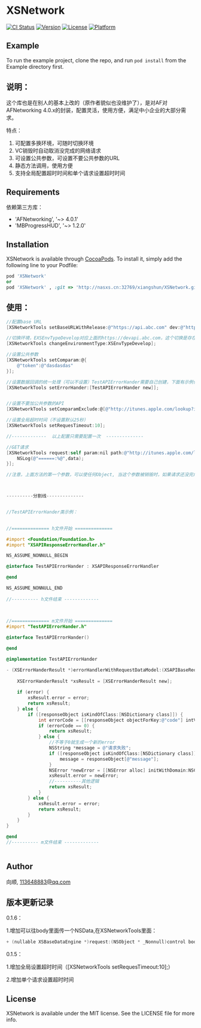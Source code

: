 # XSNetwork

[![CI Status](https://img.shields.io/travis/shun/XSNetwork.svg?style=flat)](https://travis-ci.org/shun/XSNetwork)
[![Version](https://img.shields.io/cocoapods/v/XSNetwork.svg?style=flat)](https://cocoapods.org/pods/XSNetwork)
[![License](https://img.shields.io/cocoapods/l/XSNetwork.svg?style=flat)](https://cocoapods.org/pods/XSNetwork)
[![Platform](https://img.shields.io/cocoapods/p/XSNetwork.svg?style=flat)](https://cocoapods.org/pods/XSNetwork)

## Example

To run the example project, clone the repo, and run `pod install` from the Example directory first.



## 说明：

这个库也是在别人的基本上改的（原作者貌似也没维护了），是对AF对AFNetworking 4.0.x的封装，配置灵活，使用方便，满足中小企业的大部分需求。

特点：

1. 可配置多换环境，可随时切换环境
2. VC销毁时自动取消没完成的网络请求
3. 可设置公共参数，可设置不要公共参数的URL
4. 静态方法调用，使用方便
5. 支持全局配置超时时间和单个请求设置超时时间

## Requirements

依赖第三方库：

- 'AFNetworking', '~> 4.0.1'
- 'MBProgressHUD', '~> 1.2.0'



## Installation

XSNetwork is available through [CocoaPods](https://cocoapods.org). To install
it, simply add the following line to your Podfile:

```ruby
pod 'XSNetwork'
or
pod 'XSNetwork' , :git => 'http://nasxs.cn:32769/xiangshun/XSNetwork.git'
```

## 使用：
```objective-c
//配置base URL
[XSNetworkTools setBaseURLWithRelease:@"https://api.abc.com" dev:@"https://devapi.abc.com" preRelease:@"https://preapi.abc.com"];

//切换环境，EXSEnvTypeDevelop对应上面的https://devapi.abc.com，这个切换是存在NSUserDefaults里面的
[XSNetworkTools changeEnvironmentType:XSEnvTypeDevelop];

//设置公共参数
[XSNetworkTools setComparam:@{
    @"token":@"dasdasdas"
}];

//设置数据回调的统一处理（可以不设置）TestAPIErrorHander需要自己创建，下面有示例代码
[XSNetworkTools setErrorHander:[TestAPIErrorHander new]];


//设置不要加公共参数的API
[XSNetworkTools setComparamExclude:@[@"http://itunes.apple.com/lookup?id=1148546631"]];

//设置全局超时时间（不设置默认25秒）
[XSNetworkTools setRequesTimeout:10];

//-------------  以上配置只需要配置一次  --------------

//GET请求
[XSNetworkTools request:self param:nil path:@"http://itunes.apple.com/lookup?id=1148546631" requestType:XSAPIRequestTypeGet complete:^(id data, NSError *error) {
    NSLog(@"======:%@",data);
}];

//注意，上面方法的第一个参数，可以使任何Object, 当这个参数被销毁时，如果请求还没完成，会自动取消请求，所以最好传当前VC



----------分割线--------------


//TestAPIErrorHander类示例：
  

//============== h文件开始 ==============

#import <Foundation/Foundation.h>
#import "XSAPIResponseErrorHandler.h"

NS_ASSUME_NONNULL_BEGIN

@interface TestAPIErrorHander : XSAPIResponseErrorHandler

@end

NS_ASSUME_NONNULL_END
  
//---------- h文件结束 -------------
 

  
//============== m文件开始 ==============
#import "TestAPIErrorHander.h"

@interface TestAPIErrorHander()

@end

@implementation TestAPIErrorHander

- (XSErrorHanderResult *)errorHandlerWithRequestDataModel:(XSAPIBaseRequestDataModel *)requestDataModel responseURL:(NSURLResponse *)responseURL responseObject:(id)responseObject error:(NSError *)error {
    
    XSErrorHanderResult *xsResult = [XSErrorHanderResult new];
    
    if (error) {
        xsResult.error = error;
        return xsResult;
    } else {
        if ([responseObject isKindOfClass:[NSDictionary class]]) {
            int errorCode = [[responseObject objectForKey:@"code"] intValue];
            if (errorCode == 0) { 
                return xsResult;
            } else { 
              	//不等于0就生成一个新的error
                NSString *message = @"请求失败";
                if ([responseObject isKindOfClass:[NSDictionary class]]){
                    message = responseObject[@"message"];
                }
                NSError *newError = [[NSError alloc] initWithDomain:NSCocoaErrorDomain code:errorCode userInfo:@{NSLocalizedDescriptionKey:message,@"data":responseObject?responseObject:@{},@"URL":responseURL.URL.absoluteString}];
                xsResult.error = newError;
                //----------其他逻辑
                return xsResult;
            }
        } else {
            xsResult.error = error;
            return xsResult;
        }
    }
}

@end
//---------- m文件结束 -------------
  
```

## Author

向顺, 113648883@qq.com



## 版本更新记录

0.1.6：

1.增加可以往body里面传一个NSData,在XSNetworkTools里面：

```objective-c
+ (nullable XSBaseDataEngine *)request:(NSObject * _Nonnull)control bodyData:(NSData * _Nullable)bodyData path:(NSString * _Nonnull)path requestType:(XSAPIRequestType)requestType complete:(CompletionDataBlock _Nullable)responseBlock;
```



0.1.5：

1.增加全局设置超时时间（[XSNetworkTools setRequesTimeout:10];）

2.增加单个请求设置超时时间



## License

XSNetwork is available under the MIT license. See the LICENSE file for more info.
